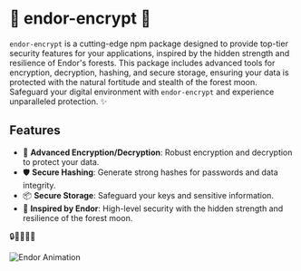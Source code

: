 # 🌲 endor-encrypt 🌲

`endor-encrypt` is a cutting-edge npm package designed to provide top-tier security features for your applications, inspired by the hidden strength and resilience of Endor's forests. This package includes advanced tools for encryption, decryption, hashing, and secure storage, ensuring your data is protected with the natural fortitude and stealth of the forest moon. Safeguard your digital environment with `endor-encrypt` and experience unparalleled protection. ✨

## Features

- 🔐 **Advanced Encryption/Decryption**: Robust encryption and decryption to protect your data.
- 🛡️ **Secure Hashing**: Generate strong hashes for passwords and data integrity.
- 📦 **Secure Storage**: Safeguard your keys and sensitive information.
- 🌌 **Inspired by Endor**: High-level security with the hidden strength and resilience of the forest moon.

🔒🌲✨💫🌠

![Endor Animation](https://media.giphy.com/media/3o7aD9Lj7Rr73VDKpy/giphy.gif)

